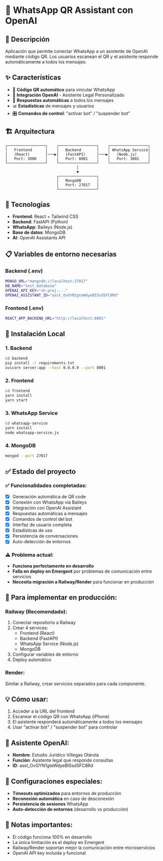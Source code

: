 # 📱 WhatsApp QR Assistant con OpenAI

## 🎯 Descripción
Aplicación que permite conectar WhatsApp a un asistente de OpenAI mediante código QR. Los usuarios escanean el QR y el asistente responde automáticamente a todos los mensajes.

## ✨ Características
- 📱 **Código QR automático** para vincular WhatsApp
- 🤖 **Integración OpenAI** - Asistente Legal Personalizado
- 🔄 **Respuestas automáticas** a todos los mensajes
- 📊 **Estadísticas** de mensajes y usuarios
- 🎛️ **Comandos de control**: "activar bot" / "suspender bot"

## 🏗️ Arquitectura
```
┌─────────────────┐    ┌─────────────────┐    ┌─────────────────┐
│   Frontend      │    │   Backend       │    │ WhatsApp Service│
│   (React)       │───▶│   (FastAPI)     │───▶│   (Node.js)     │
│   Port: 3000    │    │   Port: 8001    │    │   Port: 3001    │
└─────────────────┘    └─────────────────┘    └─────────────────┘
                                │
                                ▼
                       ┌─────────────────┐
                       │   MongoDB       │
                       │   Port: 27017   │
                       └─────────────────┘
```

## 🚀 Tecnologías
- **Frontend**: React + Tailwind CSS
- **Backend**: FastAPI (Python)
- **WhatsApp**: Baileys (Node.js)
- **Base de datos**: MongoDB
- **AI**: OpenAI Assistants API

## 📋 Variables de entorno necesarias

### Backend (.env)
```bash
MONGO_URL="mongodb://localhost:27017"
DB_NAME="test_database"
OPENAI_API_KEY="sk-proj-..."
OPENAI_ASSISTANT_ID="asst_OvGYN1gteWdyeBISsd5FC8Rd"
```

### Frontend (.env)
```bash
REACT_APP_BACKEND_URL="http://localhost:8001"
```

## 🔧 Instalación Local

### 1. Backend
```bash
cd backend
pip install -r requirements.txt
uvicorn server:app --host 0.0.0.0 --port 8001
```

### 2. Frontend
```bash
cd frontend
yarn install
yarn start
```

### 3. WhatsApp Service
```bash
cd whatsapp-service
yarn install
node whatsapp-service.js
```

### 4. MongoDB
```bash
mongod --port 27017
```

## ✅ Estado del proyecto

### ✅ Funcionalidades completadas:
- [x] Generación automática de QR code
- [x] Conexión con WhatsApp via Baileys
- [x] Integración con OpenAI Assistant
- [x] Respuestas automáticas a mensajes
- [x] Comandos de control del bot
- [x] Interfaz de usuario completa
- [x] Estadísticas de uso
- [x] Persistencia de conversaciones
- [x] Auto-detección de entornos

### ⚠️ Problema actual:
- **Funciona perfectamente en desarrollo**
- **Falla en deploy en Emergent** por problemas de comunicación entre servicios
- **Necesita migración a Railway/Render** para funcionar en producción

## 🎯 Para implementar en producción:

### Railway (Recomendado):
1. Conectar repositorio a Railway
2. Crear 4 services:
   - Frontend (React)
   - Backend (FastAPI)
   - WhatsApp Service (Node.js)
   - MongoDB
3. Configurar variables de entorno
4. Deploy automático

### Render:
Similar a Railway, crear servicios separados para cada componente.

## 💡 Cómo usar:
1. Acceder a la URL del frontend
2. Escanear el código QR con WhatsApp (iPhone)
3. El asistente responderá automáticamente a todos los mensajes
4. Usar "activar bot" / "suspender bot" para controlar

## 🤖 Asistente OpenAI:
- **Nombre**: Estudio Jurídico Villegas Otárola
- **Función**: Asistente legal que responde consultas
- **ID**: asst_OvGYN1gteWdyeBISsd5FC8Rd

## 🔧 Configuraciones especiales:
- **Timeouts optimizados** para entornos de producción
- **Reconexión automática** en caso de desconexión
- **Persistencia de sesiones** WhatsApp
- **Auto-detección de entornos** (desarrollo vs producción)

## 📝 Notas importantes:
- El código funciona 100% en desarrollo
- La única limitación es el deploy en Emergent
- Railway/Render soportan mejor la comunicación entre microservicios
- OpenAI API key incluida y funcional

